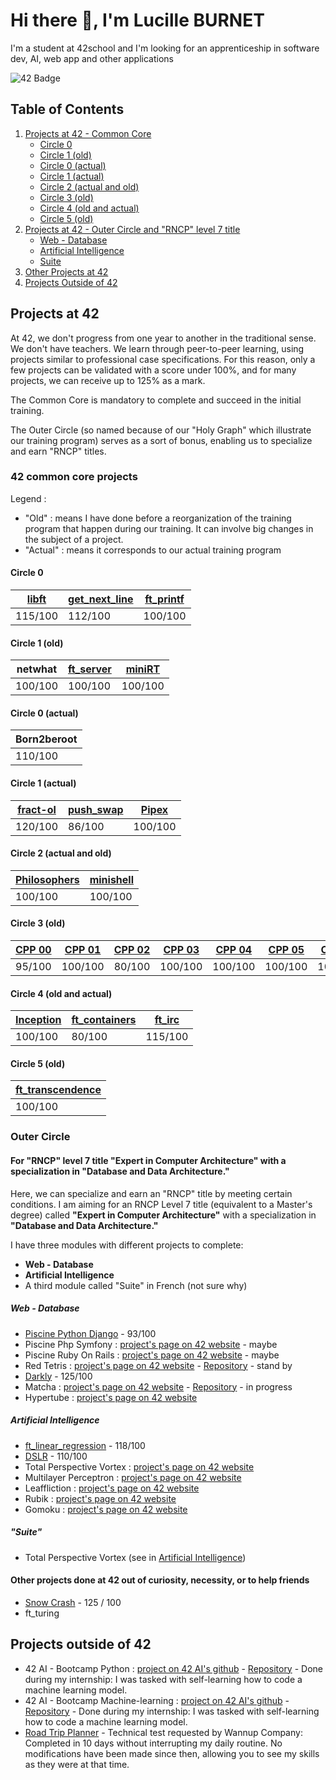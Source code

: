 # Hi there 👋, I'm Lucille BURNET

I'm a student at 42school and I'm looking for an apprenticeship in software dev, AI, web app and other applications

![42 Badge](https://badge.mediaplus.ma/darkblue/lburnet?1337Badge=off&UM6P=off)

## Table of Contents

1. [Projects at 42 - Common Core](#projects-at-42)
   - [Circle 0](#circle-0)
   - [Circle 1 (old)](#circle-1-old)
   - [Circle 0 (actual)](#circle-0-actual)
   - [Circle 1 (actual)](#circle-1-actual)
   - [Circle 2 (actual and old)](#circle-2-actual-and-old)
   - [Circle 3 (old)](#circle-3-old)
   - [Circle 4 (old and actual)](#circle-4-old-and-actual)
   - [Circle 5 (old)](#circle-5-old)
2. [Projects at 42 - Outer Circle and "RNCP" level 7 title](#outer-circle)
   - [Web - Database](#web---database)
   - [Artificial Intelligence](#artificial-intelligence)
   - [Suite](#suite)
3. [Other Projects at 42](#other-projects-done-at-42-out-of-curiosity-necessity-or-to-help-friends)
4. [Projects Outside of 42](#projects-outside-of-42)


## Projects at 42
At 42, we don't progress from one year to another in the traditional sense. We don't have teachers. We learn through peer-to-peer learning, using projects similar to professional case specifications. For this reason, only a few projects can be validated with a score under 100%, and for many projects, we can receive up to 125% as a mark.

The Common Core is mandatory to complete and succeed in the initial training.

The Outer Circle (so named because of our "Holy Graph" which illustrate our training program) serves as a sort of bonus, enabling us to specialize and earn "RNCP" titles.

### 42 common core projects

Legend :
* "Old" : means I have done before a reorganization of the training program that happen during our training. It can involve big changes in the subject of a project.
* "Actual" : means it corresponds to our actual training program

#### Circle 0
| [libft](https://github.com/aleyra/Libft) | [get_next_line](https://github.com/aleyra/Get_Next_Line) | [ft_printf](https://github.com/aleyra/ft_printf) |
|-----------|-----------|-----------|
| 115/100   | 112/100   | 100/100   |

#### Circle 1 (old)
| netwhat | [ft_server](https://github.com/aleyra/ft_server) | [miniRT](https://github.com/aleyra/miniRT) |
|-----------|-----------|-----------|
| 100/100   | 100/100   | 100/100   |

#### Circle 0 (actual)
| Born2beroot |
|-------------|
| 110/100     |

#### Circle 1 (actual)
| [fract-ol](https://github.com/aleyra/fract-ol) | [push_swap](https://github.com/aleyra/Push_swap) | [Pipex](https://github.com/aleyra/Pipex) |
|-----------|-----------|-----------|
| 120/100   | 86/100    | 100/100   |

#### Circle 2 (actual and old)
| [Philosophers](https://github.com/aleyra/Philosopher) | [minishell](https://github.com/aleyra/MiniShell) |
|-----------|-----------|
| 100/100   | 100/100   |

#### Circle 3 (old)
| [CPP 00](https://github.com/aleyra/CPP-Module-00) | [CPP 01](https://github.com/aleyra/CPP-Module-01) | [CPP 02](https://github.com/aleyra/CPP-Module-02) | [CPP 03](https://github.com/aleyra/CPP-Module-03) | [CPP 04](https://github.com/aleyra/CPP-Module-04) | [CPP 05](https://github.com/aleyra/CPP-Module-05) | [CPP 06](https://github.com/aleyra/CPP-Module-06) | [CPP 07](https://github.com/aleyra/CPP-Module-07) | [CPP 08](https://github.com/aleyra/CPP-Module-08) | 
|-------------|-----------|-----------|-----------|-----------|-----------|-----------|-----------|-----------|
| 95/100      | 100/100   | 80/100    | 100/100   | 100/100   | 100/100   | 100/100   | 100/100   | 100/100   |

#### Circle 4 (old and actual)
| [Inception](https://github.com/aleyra/Inception) | [ft_containers](https://github.com/aleyra/ft_containers.git) | [ft_irc](https://github.com/aleyra/ft_irc) |
|-------------|-------------|----------|
| 100/100     | 80/100      | 115/100  |

#### Circle 5 (old)
| [ft_transcendence](https://github.com/LetoGdT/transcendence) |
|---------------------------|
| 100/100                   |

### Outer Circle

#### For "RNCP" level 7 title "Expert in Computer Architecture" with a specialization in "Database and Data Architecture."
Here, we can specialize and earn an "RNCP" title by meeting certain conditions. I am aiming for an RNCP Level 7 title (equivalent to a Master's degree) called **"Expert in Computer Architecture"** with a specialization in **"Database and Data Architecture."**

I have three modules with different projects to complete:

* **Web - Database**
* **Artificial Intelligence**
* A third module called "Suite" in French (not sure why)


##### Web - Database
- [Piscine Python Django](https://github.com/aleyra/Piscine-Django/tree/master) - 93/100
- Piscine Php Symfony : [project's page on 42 website](https://projects.intra.42.fr/projects/42cursus-piscine-php-symfony) - maybe 
- Piscine Ruby On Rails : [project's page on 42 website](https://projects.intra.42.fr/projects/42cursus-piscine-ruby-on-rails) - maybe 
- Red Tetris : [project's page on 42 website](https://projects.intra.42.fr/projects/42cursus-red-tetris) - [Repository](https://github.com/aleyra/red-tetris/tree/master) - stand by
- [Darkly](https://github.com/aleyra/Darkly) - 125/100
- Matcha : [project's page on 42 website](https://projects.intra.42.fr/projects/42cursus-matcha) - [Repository](https://github.com/aleyra/matcha) - in progress
- Hypertube : [project's page on 42 website](https://projects.intra.42.fr/projects/42cursus-hypertube)

##### Artificial Intelligence

- [ft_linear_regression](https://github.com/aleyra/ft_linear_regresssion) - 118/100
- [DSLR](https://github.com/fdaumas/dslr) - 110/100
- Total Perspective Vortex : [project's page on 42 website](https://projects.intra.42.fr/projects/42cursus-total-perspective-vortex)
- Multilayer Perceptron : [project's page on 42 website](https://projects.intra.42.fr/projects/42cursus-multilayer-perceptron)
- Leaffliction : [project's page on 42 website](https://projects.intra.42.fr/projects/leaffliction)
- Rubik : [project's page on 42 website](https://projects.intra.42.fr/projects/42cursus-rubik)
- Gomoku : [project's page on 42 website](https://projects.intra.42.fr/projects/42cursus-gomoku)

##### "Suite"

- Total Perspective Vortex (see in [Artificial Intelligence](#artificial-intelligence))

#### Other projects done at 42 out of curiosity, necessity, or to help friends
- [Snow Crash](https://github.com/mfunyu/snow-crash) - 125 / 100
- ft_turing

## Projects outside of 42
- 42 AI - Bootcamp Python : [project on 42 AI's github](https://github.com/42-AI/bootcamp_python/releases) - [Repository](https://github.com/aleyra/42IA_bootcamp_python) - Done during my internship: I was tasked with self-learning how to code a machine learning model.
- 42 AI - Bootcamp Machine-learning : [project on 42 AI's github](https://github.com/42-AI/bootcamp_machine-learning/releases) - [Repository](https://github.com/aleyra/42IA_bootcamp_machine-learning) - Done during my internship: I was tasked with self-learning how to code a machine learning model.
- [Road Trip Planner](https://github.com/aleyra/Road-Trip-Planner) - Technical test requested by Wannup Company: Completed in 10 days without interrupting my daily routine. No modifications have been made since then, allowing you to see my skills as they were at that time.
